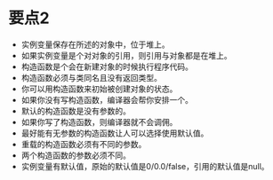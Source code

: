 # 要点2

- 实例变量保存在所述的对象中，位于堆上。
- 如果实例变量是个对对象的引用，则引用与对象都是在堆上。
- 构造函数是个会在新建对象的时候执行程序代码。
- 构造函数必须与类同名且没有返回类型。
- 你可以用构造函数来初始被创建对象的状态。
- 如果你没有写构造函数，编译器会帮你安排一个。
- 默认的构造函数是没有参数的。
- 如果你写了构造函数，则编译器就不会调佣。
- 最好能有无参数的构造函数让人可以选择使用默认值。
- 重载的构造函数必须有不同的参数。
- 两个构造函数的参数必须不同。
- 实例变量有默认值，原始的默认值是0/0.0/false，引用的默认值是null。